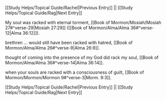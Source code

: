 [[Study Helps/Topical Guide/Rachel|Previous Entry]]  ||  [[Study Helps/Topical Guide/Rag|Next Entry]]

 My soul was racked with eternal torment, [[Book of Mormon/Mosiah/Mosiah 27#^verse-29|Mosiah 27:29]] ([[Book of Mormon/Alma/Alma 36#^verse-12|Alma 36:12]]).

 brethren ... would still have been racked with hatred, [[Book of Mormon/Alma/Alma 26#^verse-9|Alma 26:9]].

 thought of coming into the presence of my God did rack my soul, [[Book of Mormon/Alma/Alma 36#^verse-14|Alma 36:14]].

 when your souls are racked with a consciousness of guilt, [[Book of Mormon/Mormon/Mormon 9#^verse-3|Morm. 9:3]].

[[Study Helps/Topical Guide/Rachel|Previous Entry]]  ||  [[Study Helps/Topical Guide/Rag|Next Entry]]